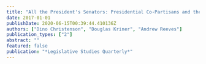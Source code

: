 ```yaml
---
title: "All the President's Senators: Presidential Co-Partisans and the Allocation of Federal Grants"
date: 2017-01-01
publishDate: 2020-06-15T00:39:44.410136Z
authors: ["Dino Christenson", "Douglas Kriner", "Andrew Reeves"]
publication_types: ["2"]
abstract: ""
featured: false
publication: "*Legislative Studies Quarterly*"
---
```


